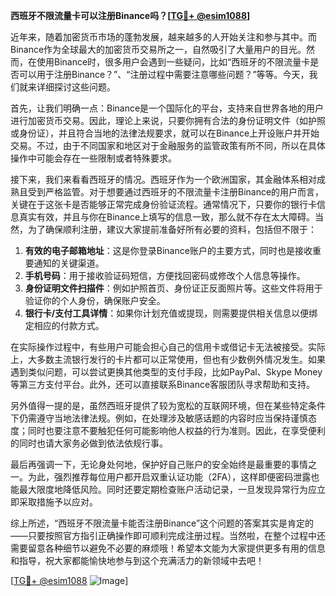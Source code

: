 **西班牙不限流量卡可以注册Binance吗？[[TG💪+ @esim1088](https://t.me/s/esim1088)]**

近年来，随着加密货币市场的蓬勃发展，越来越多的人开始关注和参与其中。而Binance作为全球最大的加密货币交易所之一，自然吸引了大量用户的目光。然而，在使用Binance时，很多用户会遇到一些疑问，比如“西班牙的不限流量卡是否可以用于注册Binance？”、“注册过程中需要注意哪些问题？”等等。今天，我们就来详细探讨这些问题。

首先，让我们明确一点：Binance是一个国际化的平台，支持来自世界各地的用户进行加密货币交易。因此，理论上来说，只要你拥有合法的身份证明文件（如护照或身份证），并且符合当地的法律法规要求，就可以在Binance上开设账户并开始交易。不过，由于不同国家和地区对于金融服务的监管政策有所不同，所以在具体操作中可能会存在一些限制或者特殊要求。

接下来，我们来看看西班牙的情况。西班牙作为一个欧洲国家，其金融体系相对成熟且受到严格监管。对于想要通过西班牙的不限流量卡注册Binance的用户而言，关键在于这张卡是否能够正常完成身份验证流程。通常情况下，只要你的银行卡信息真实有效，并且与你在Binance上填写的信息一致，那么就不存在太大障碍。当然，为了确保顺利注册，建议大家提前准备好所有必要的资料，包括但不限于：

1. **有效的电子邮箱地址**：这是你登录Binance账户的主要方式，同时也是接收重要通知的关键渠道。
2. **手机号码**：用于接收验证码短信，方便找回密码或修改个人信息等操作。
3. **身份证明文件扫描件**：例如护照首页、身份证正反面照片等。这些文件将用于验证你的个人身份，确保账户安全。
4. **银行卡/支付工具详情**：如果你计划充值或提现，则需要提供相关信息以便绑定相应的付款方式。

在实际操作过程中，有些用户可能会担心自己的信用卡或借记卡无法被接受。实际上，大多数主流银行发行的卡片都可以正常使用，但也有少数例外情况发生。如果遇到类似问题，可以尝试更换其他类型的支付手段，比如PayPal、Skype Money等第三方支付平台。此外，还可以直接联系Binance客服团队寻求帮助和支持。

另外值得一提的是，虽然西班牙提供了较为宽松的互联网环境，但在某些特定条件下仍需遵守当地法律法规。例如，在处理涉及敏感话题的内容时应当保持谨慎态度；同时也要注意不要触犯任何可能影响他人权益的行为准则。因此，在享受便利的同时也请大家务必做到依法依规行事。

最后再强调一下，无论身处何地，保护好自己账户的安全始终是最重要的事情之一。为此，强烈推荐每位用户都开启双重认证功能（2FA），这样即便密码泄露也能最大限度地降低风险。同时还要定期检查账户活动记录，一旦发现异常行为应立即采取措施予以应对。

综上所述，“西班牙不限流量卡能否注册Binance”这个问题的答案其实是肯定的——只要按照官方指引正确操作即可顺利完成注册过程。当然啦，在整个过程中还需要留意各种细节以避免不必要的麻烦哦！希望本文能为大家提供更多有用的信息和指导，祝大家都能愉快地参与到这个充满活力的新领域中去吧！

[[TG💪+ @esim1088](https://t.me/s/esim1088) ![Image](https://i.postimg.cc/4NQfJmqS/Snipaste-2025-05-13-00-14-12.png)]